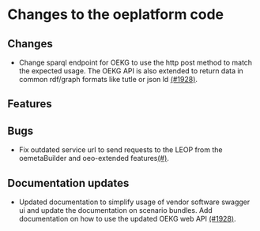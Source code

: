 # Changes to the oeplatform code

## Changes

- Change sparql endpoint for OEKG to use the http post method to match the expected usage. The OEKG API is also extended to return data in common rdf/graph formats like tutle or json ld [(#1928)](https://github.com/OpenEnergyPlatform/oeplatform/pull/1928).

## Features

## Bugs

- Fix outdated service url to send requests to the LEOP from the oemetaBuilder and oeo-extended features[(#)](https://github.com/OpenEnergyPlatform/oeplatform/pull/).

## Documentation updates

- Updated documentation to simplify usage of vendor software swagger ui and update the documentation on scenario bundles. Add documentation on how to use the updated OEKG web API [(#1928)](https://github.com/OpenEnergyPlatform/oeplatform/pull/1928).
